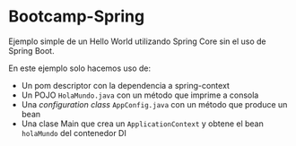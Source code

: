 # Bootcamp-Spring

Ejemplo simple de un Hello World utilizando Spring Core sin el uso de Spring Boot.

En este ejemplo solo hacemos uso de:
* Un pom descriptor con la dependencia a spring-context
* Un POJO `HolaMundo.java` con un método que imprime a consola
* Una _configuration class_ `AppConfig.java` con un método que produce un bean
* Una clase Main que crea un `ApplicationContext` y obtene el bean `holaMundo` del contenedor DI
